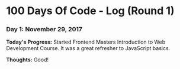 # 100 Days Of Code - Log (Round 1)

### Day 1: November 29, 2017

**Today's Progress:** Started Frontend Masters Introduction to Web Development Course. It was a great refresher to JavaScript basics.

**Thoughts:** Good! 
